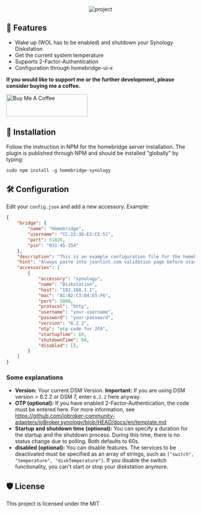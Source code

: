 <p align="center"><img src="https://socialify.git.ci/stfnhmplr/homebridge-synology/image?description=1&font=Inter&issues=1&language=1&pattern=Charlie%20Brown&stargazers=1&theme=Light" alt="project"></p>

## 🧐 Features
- Wake up (WOL has to be enabled) and shutdown your Synology Diskstation
- Get the current system temperature
- Supports 2-Factor-Authentication
- Configuration through homebridge-ui-x

**If you would like to support me or the further development, please consider buying me a coffee.**

<a href="https://www.buymeacoffee.com/himpler" target="_blank"><img src="https://cdn.buymeacoffee.com/buttons/v2/default-yellow.png" alt="Buy Me A Coffee" style="height: 60px !important;width: 217px !important;" ></a>

## 🚀 Installation
<p>Follow the instruction in NPM for the homebridge server installation. The plugin is published through NPM and should be installed "globally" by typing:</p>

```
sudo npm install -g homebridge-synology
```

## 🛠️ Configuration
Edit your `config.json` and add a new accessory. Example:

```json
{
    "bridge": {
        "name": "Homebridge",
        "username": "CC:22:3D:E3:CE:51",
        "port": 51826,
        "pin": "031-45-154"
    },
    "description": "This is an example configuration file for the homebridge synology plugin",
    "hint": "Always paste into jsonlint.com validation page before starting your homebridge, saves a lot of frustration",
    "accessories": [
        {
            "accessory": "synology",
            "name": "Diskstation",
            "host": "192.168.1.1",
            "mac": "A1:B2:C3:D4:E5:F6",
            "port": 5000,
            "protocol": "http",
            "username": "your-username",
            "password": "your-password",
            "version": "6.2.2",
            "otp": "otp-code for 2FA",
            "startupTime": 60,
            "shutdownTime": 60,
            "disabled": [],
        }
    ]
}
```
### Some explanations
- **Version:** Your current DSM Version. **Important:** If you are using DSM version > 6.2.2 or DSM 7, enter `6.2.2` here anyway.
- **OTP (optional):** If you have enabled 2-Factor-Authentication, the code must be entered here. For more information, see https://github.com/iobroker-community-adapters/ioBroker.synology/blob/HEAD/docs/en/template.md
- **Startup and shutdown time (optional):** You can specify a duration for the startup and the shutdown process. During this time, there is no status change due to polling. Both defaults to 60s.
- **disabled (optional):** You can disable features. The services to be deactivated must be specified as an array of strings, such as `["switch", "temperature", "diskTemperature"]`. If you disable the switch functionality, you can't start or stop your diskstation anymore.

## 🛡️ License
This project is licensed under the MIT
